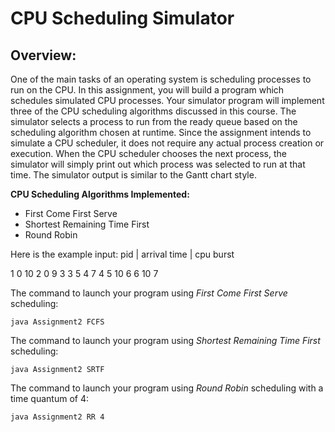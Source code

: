 CPU Scheduling Simulator
=======================
Overview:
-----------
One of the main tasks of an operating system is scheduling processes to run on the CPU. In this assignment, you will build a program which schedules simulated CPU processes. Your simulator program will implement three of the CPU scheduling algorithms discussed in this course. The simulator selects a process to run from the ready queue based on the scheduling algorithm chosen at runtime. Since the assignment intends to simulate a CPU scheduler, it does not require any actual process creation or execution. When the CPU scheduler chooses the next process, the simulator will simply print out which process was selected to run at that time. The simulator output
is similar to the Gantt chart style.

**CPU Scheduling Algorithms Implemented:**
- First Come First Serve
- Shortest Remaining Time First
- Round Robin

Here is the example input:
pid | arrival time | cpu burst

1 0 10
2 0 9
3 3 5
4 7 4
5 10 6
6 10 7

The command to launch your program using *First Come First Serve* scheduling:

    java Assignment2 FCFS
    
The command to launch your program using *Shortest Remaining Time First* scheduling:

    java Assignment2 SRTF
    
The command to launch your program using *Round Robin* scheduling with a time quantum of 4:

    java Assignment2 RR 4
